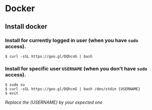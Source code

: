# Docker

## Install docker

### Install for currently logged in user (when you have `sudo` access).
```
$ curl -sSL https://goo.gl/DQhcnG | bash
```

### Install for specific user `USERNAME` (when you don't have `sudo` access).
```
$ sudo su
$ curl -sSL https://goo.gl/DQhcnG | bash /dev/stdin {USERNAME}
$ exit
```
*Replace the {USERNAME} by your expected one*

